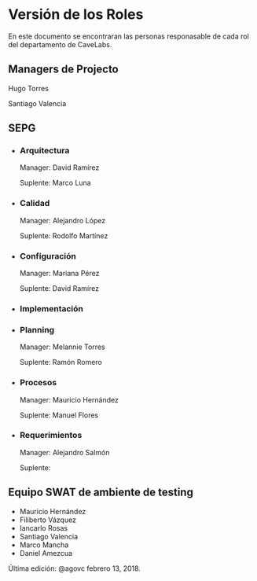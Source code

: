 # Versión de los Roles
En este documento se encontraran las personas responasable de cada rol del departamento de CaveLabs.

## Managers de Projecto
  Hugo Torres
  
  Santiago Valencia

## SEPG
* ### Arquitectura
  Manager: David Ramírez
  
  Suplente: Marco Luna
  
* ### Calidad
  Manager: Alejandro López
  
  Suplente: Rodolfo Martínez
  
* ### Configuración
  Manager: Mariana Pérez
  
  Suplente: David Ramírez
  
* ### Implementación

* ### Planning
  Manager: Melannie Torres
  
  Suplente: Ramón Romero

* ### Procesos
  Manager: Mauricio Hernández
  
  Suplente: Manuel Flores

* ### Requerimientos
  Manager: Alejandro Salmón
  
  Suplente: 
  
## Equipo SWAT de ambiente de testing
* Mauricio Hernández
* Filiberto Vázquez
* Iancarlo Rosas
* Santiago Valencia
* Marco Mancha
* Daniel Amezcua


Última edición: @agovc febrero 13, 2018.
